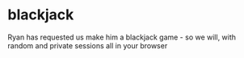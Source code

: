 # blackjack
Ryan has requested us make him a blackjack game - so we will, with random and private sessions all in your browser
